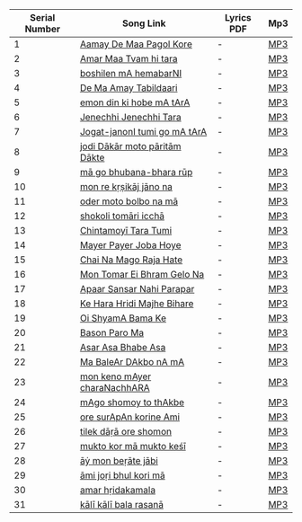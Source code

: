 | Serial Number | Song Link | Lyrics PDF | Mp3 |
|---------------|-----------|------------|-----|
| 1  | [Aamay De Maa Pagol Kore](https://github.com/osg1991/RamprasadSen/blob/main/Aamay%20De%20Maa%20Pagol%20Kore.md) | - | [MP3](https://github.com/osg1991/RamprasadSen/blob/main/assets/mp3/01-AmayDeMaPagolKore-Pannalal-Ramprasad.mp3) |
| 2  | [Amar Maa Tvam hi tara](https://github.com/osg1991/RamprasadSen/blob/main/Amar%20Maa%20Tvam%20hi%20tara.md) | - | [MP3](https://github.com/osg1991/RamprasadSen/blob/main/assets/mp3/02-Amar%20Maa%20Twang%20Hi%20Tara-Pannalal-Ramprasad.mp3) |
| 3  | [boshilen mA hemabarNI](https://github.com/osg1991/RamprasadSen/blob/main/boshilen%20mA%20hemabarNI.md) | - | [MP3](https://github.com/osg1991/RamprasadSen/blob/main/assets/mp3/03-BosilenMaHembarani-Pannalal-Ramprasad.mp3) |
| 4  | [De Ma Amay Tabildaari](https://github.com/osg1991/RamprasadSen/blob/main/De%20Ma%20Amay%20Tabildaari.md) | - | [MP3](https://github.com/osg1991/RamprasadSen/blob/main/assets/mp3/04-De-Ma-Amay-Tabildaari.mp3) |
| 5  | [emon din ki hobe mA tArA](https://github.com/osg1991/RamprasadSen/blob/main/emon%20din%20ki%20hobe%20mA%20tArA.md) | - | [MP3](https://github.com/osg1991/RamprasadSen/blob/main/assets/mp3/05-EmonDinKiHobeMaTara.mp3) |
| 6  | [Jenechhi Jenechhi Tara](https://github.com/osg1991/RamprasadSen/blob/main/Jenechhi%20Jenechhi%20Tara.md) | - | [MP3](https://github.com/osg1991/RamprasadSen/blob/main/assets/mp3/06-JenechhiJenechhiTara-Pannalal-Ramprasad.mp3) |
| 7  | [Jogat-janonI tumi go mA tArA](https://github.com/osg1991/RamprasadSen/blob/main/Jogat-janonI%20tumi%20go%20mA%20tArA.md) | - | [MP3](https://github.com/osg1991/RamprasadSen/blob/main/assets/mp3/07-JagatJananiGoMaaTara-Pannalal-RamprasadSen.mp3) |
| 8  | [jodi Dākār moto pāritām Dākte](https://github.com/osg1991/RamprasadSen/blob/main/jodi%20Dākār%20moto%20pāritām%20Dākte.md) | - | [MP3](https://github.com/osg1991/RamprasadSen/blob/main/assets/mp3/08-Jodi-Dakar-Mato-Paritam-Dakte.mp3) |
| 9  | [mā go bhubana-bhara rūp](https://github.com/osg1991/RamprasadSen/blob/main/mā%20go%20bhubana-bhara%20rūp.md) | - | [MP3](https://github.com/osg1991/RamprasadSen/blob/main/assets/mp3/09-Ma-Go-Bhubanbhora-Rup.mp3) |
| 10 | [mon re kṛṣikāj jāno na](https://github.com/osg1991/RamprasadSen/blob/main/mon%20re%20kṛṣikāj%20jāno%20na.md) | - | [MP3](https://github.com/osg1991/RamprasadSen/blob/main/assets/mp3/10-ManReKṛṣiKājJānaNā-Pannalal-Ramprasad.mp3) |
| 11 | [oder moto bolbo na mā](https://github.com/osg1991/RamprasadSen/blob/main/oder%20moto%20bolbo%20na%20mā.md) | - | [MP3](https://github.com/osg1991/RamprasadSen/blob/main/assets/mp3/11-Oder-Mato-Bolbo-Na-Ma.mp3) |
| 12 | [shokoli tomāri icchā](https://github.com/osg1991/RamprasadSen/blob/main/shokoli%20tomāri%20icchā.md) | - | [MP3](https://github.com/osg1991/RamprasadSen/blob/main/assets/mp3/12-Sakali-tomari-ichha.mp3) |
| 13 | [Chintamoyī Tara Tumi](https://github.com/osg1991/RamprasadSen/blob/main/ChintamoyīTaraTumi.md) | - | [MP3](https://github.com/osg1991/RamprasadSen/blob/main/assets/mp3/13-ChintamoyeeTaraTumi-Pannalal-Ramprasad.mp3) |
| 14 | [Mayer Payer Joba Hoye](https://github.com/osg1991/RamprasadSen/blob/main/MayerPayerJobaHoye.md) | - | [MP3](https://github.com/osg1991/RamprasadSen/blob/main/assets/mp3/14-MayerPayerJabaHoye-Pannalal-Ramprasad.mp3) |
| 15 | [Chai Na Mago Raja Hate](https://github.com/osg1991/RamprasadSen/blob/main/ChaiNaMagoRajaHate.md) | - | [MP3](https://github.com/osg1991/RamprasadSen/blob/main/assets/mp3/15-ChaiNaaMagoRajaHote-Pannalal-Ramprasad.mp3) |
| 16 | [Mon Tomar Ei Bhram Gelo Na](https://github.com/osg1991/RamprasadSen/blob/main/MonTomarEiBhramGeloNa.md) | - | [MP3](https://github.com/osg1991/RamprasadSen/blob/main/assets/mp3/16-MonTomarEiBhramGeloNa-Pannalal-Ramprasad.mp3) |
| 17 | [Apaar Sansar Nahi Parapar](https://github.com/osg1991/RamprasadSen/blob/main/ApaarSansarNahiParapar.md) | - | [MP3](https://github.com/osg1991/RamprasadSen/blob/main/assets/mp3/17-ApaarSansarNahiParapar-Pannalal-Ramprasad.mp3) |
| 18 | [Ke Hara Hridi Majhe Bihare](https://github.com/osg1991/RamprasadSen/blob/main/KeHaraHridiMajheBihare.md) | - | [MP3](https://github.com/osg1991/RamprasadSen/blob/main/assets/mp3/18-KeHaraHridiMajheBihare-Pannalal-Ramprasad.mp3) |
| 19 | [Oi ShyamA Bama Ke](https://github.com/osg1991/RamprasadSen/blob/main/OiShyamABamaKe.md) | - | [MP3](https://github.com/osg1991/RamprasadSen/blob/main/assets/mp3/19-OiShyamaBamaKe-Pannalal-Ramprasad.mp3) |
| 20 | [Bason Paro Ma](https://github.com/osg1991/RamprasadSen/blob/main/BasonParoMa.md) | - | [MP3](https://github.com/osg1991/RamprasadSen/blob/main/assets/mp3/20-BasanParoMa-Pannalal-Ramprasad.mp3) |
| 21 | [Asar Asa Bhabe Asa](https://github.com/osg1991/RamprasadSen/blob/main/AsarAsaBhabeAsa.md) | - | [MP3](https://github.com/osg1991/RamprasadSen/blob/main/assets/mp3/21-AasaarAasaaBhabeAasaa-Pannalal-Ramprasadi.mp3) |
| 22 | [Ma BaleAr DAkbo nA mA](https://github.com/osg1991/RamprasadSen/blob/main/MaBaleArDAkbonAmA.md) | - | [MP3](https://github.com/osg1991/RamprasadSen/blob/main/assets/mp3/22-MaaMaaBoleDakboNaAar.mp3) |
| 23 | [mon keno mAyer charaNachhARA](https://github.com/osg1991/RamprasadSen/blob/main/MonKenoMayerCharaNachhara.md) | - | [MP3](https://github.com/osg1991/RamprasadSen/blob/main/assets/mp3/23-MonKenoMayerCharonChara-Pannalal-Ramprasad.mp3) |
| 24 | [mAgo shomoy to thAkbe](https://github.com/osg1991/RamprasadSen/blob/main/MagoShomoyToThakbe.md) | - | [MP3](https://github.com/osg1991/RamprasadSen/blob/main/assets/mp3/24-MaGoSamayToThakbeNa-Pannalal-Ramprasad.mp3) |
| 25 | [ore surApAn korine Ami](https://github.com/osg1991/RamprasadSen/blob/main/ore-surApAn-korine-Ami.md) | - | [MP3](https://github.com/osg1991/RamprasadSen/blob/main/assets/mp3/25-SuraPaanKorineAmi-Dhananjay-Ramprasad.mp3) |
| 26 | [tilek dāṛā ore shomon](https://github.com/osg1991/RamprasadSen/blob/main/TilekDaṛaOreShomon.md) | - | [MP3](https://github.com/osg1991/RamprasadSen/blob/main/assets/mp3/26-TilekDanraOreShaman-Dhananjay-Ramprasad.mp3) |
| 27 | [mukto kor mā mukto keśī](https://github.com/osg1991/RamprasadSen/blob/main/mukto-kor-mā-mukto-keśī.md) | - | [MP3](https://github.com/osg1991/RamprasadSen/blob/main/assets/mp3/27-MuktKaroMaMuktekesi-Dhananjay-Ramprasad.mp3) |
| 28 | [āẏ mon beṛāte jābi](https://github.com/osg1991/RamprasadSen/blob/main/āẏ-mon-beṛāte-jābi.md) | - | [MP3](https://github.com/osg1991/RamprasadSen/blob/main/assets/mp3/28-AaiMonBerate-Jabi-Dhananjay-Ramprasad.mp3) |
| 29 | [āmi joṛi bhul kori mā](https://github.com/osg1991/RamprasadSen/blob/main/āmi-joṛi-bhul-kori-mā.md) | - | [MP3](https://github.com/osg1991/RamprasadSen/blob/main/assets/mp3/29-Ami-Jodi-Bhul-Kori-Ma-Pannalal-Ramprasad.mp3) |
| 30 | [amar hṛidakamala](https://github.com/osg1991/RamprasadSen/blob/main/amar-hṛidakamala.md) | - | [MP3](https://github.com/osg1991/RamprasadSen/blob/main/assets/mp3/30-Amar-Hridkamal-Manche-Nirmal-Ramprasad.mp3) |
| 31 | [kālī kālī bala rasanā](https://github.com/osg1991/RamprasadSen/blob/main/kālī-kālī-bala-rasanā.md) | - | [MP3](https://github.com/osg1991/RamprasadSen/blob/main/assets/mp3/31-KaliKaliBalRasana-Ajoy-Ramprasad.mp3) |

